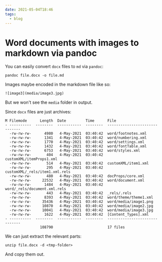 ```yaml
---
date: 2021-05-04T18:46
tags: 
  - blog
---
```


# Word documents with images to markdown via pandoc

You can easily convert `docx` files to `md` via `pandoc`:

```
pandoc file.docx -o file.md
```

Images maybe encoded in the markdown file like so:

```
![image3](media/image3.jpg)
```

But we won't see the `media` folder in output.

Since `docx` files are just archives:

```
M Filemode      Length  Date         Time      File
- ----------  --------  -----------  --------  ------------------------------
  -rw-rw-rw-      4980   4-May-2021  03:40:42  word/footnotes.xml
  -rw-rw-rw-      1341   4-May-2021  03:40:42  word/numbering.xml
  -rw-rw-rw-      1770   4-May-2021  03:40:42  word/settings.xml
  -rw-rw-rw-      1432   4-May-2021  03:40:42  word/fontTable.xml
  -rw-rw-rw-      6753   4-May-2021  03:40:42  word/styles.xml
  -rw-rw-rw-       404   4-May-2021  03:40:42  customXML/itemProps1.xml
  -rw-rw-rw-       514   4-May-2021  03:40:42  customXML/item1.xml
  -rw-rw-rw-       295   4-May-2021  03:40:42  customXML/_rels/item1.xml.rels
  -rw-rw-rw-       480   4-May-2021  03:40:42  docProps/core.xml
  -rw-rw-rw-     22532   4-May-2021  03:40:42  word/document.xml
  -rw-rw-rw-      1484   4-May-2021  03:40:42  word/_rels/document.xml.rels
  -rw-rw-rw-       443   4-May-2021  03:40:42  _rels/.rels
  -rw-rw-rw-      8393   4-May-2021  03:40:42  word/theme/theme1.xml
  -rw-rw-rw-     35436   4-May-2021  03:40:42  word/media/image1.png
  -rw-rw-rw-     10870   4-May-2021  03:40:42  word/media/image2.jpg
  -rw-rw-rw-     10041   4-May-2021  03:40:42  word/media/image3.jpg
  -rw-rw-rw-      1622   4-May-2021  03:40:42  [Content_Types].xml
- ----------  --------  -----------  --------  ------------------------------
                108790                         17 files
```

We can just extract the relevant parts:

```
unzip file.docx -d <tmp-folder>
```

And copy them out.
